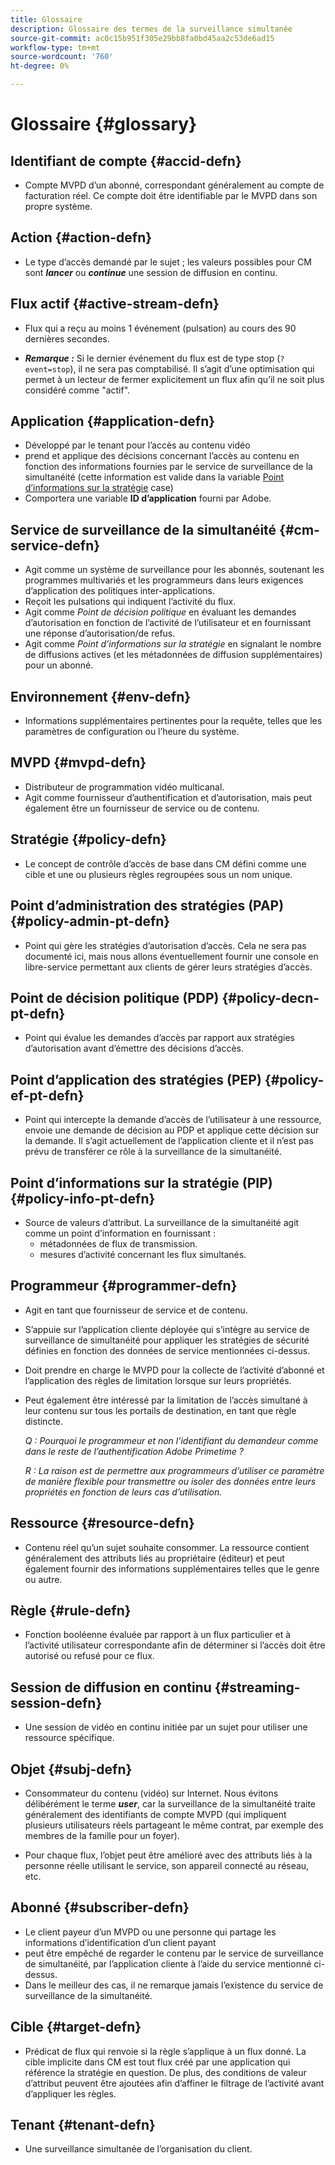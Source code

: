```yaml
---
title: Glossaire
description: Glossaire des termes de la surveillance simultanée
source-git-commit: ac0c15b951f305e29bb8fa0bd45aa2c53de6ad15
workflow-type: tm+mt
source-wordcount: '760'
ht-degree: 0%

---
```



# Glossaire {#glossary}

## Identifiant de compte {#accid-defn}

* Compte MVPD d’un abonné, correspondant généralement au compte de facturation réel. Ce compte doit être identifiable par le MVPD dans son propre système.

## Action {#action-defn}

* Le type d’accès demandé par le sujet ; les valeurs possibles pour CM sont ***lancer*** ou ***continue*** une session de diffusion en continu.

## Flux actif {#active-stream-defn}

* Flux qui a reçu au moins 1 événement (pulsation) au cours des 90 dernières secondes.

* ***Remarque :*** Si le dernier événement du flux est de type stop (`?event=stop`), il ne sera pas comptabilisé. Il s’agit d’une optimisation qui permet à un lecteur de fermer explicitement un flux afin qu’il ne soit plus considéré comme &quot;actif&quot;.

## Application {#application-defn}

* Développé par le tenant pour l’accès au contenu vidéo
* prend et applique des décisions concernant l’accès au contenu en fonction des informations fournies par le service de surveillance de la simultanéité (cette information est valide dans la variable [Point d’informations sur la stratégie](/help/concurrency-monitoring/policy-info-pt-versionone.md) case)
* Comportera une variable **ID d’application** fourni par Adobe.

## Service de surveillance de la simultanéité {#cm-service-defn}

* Agit comme un système de surveillance pour les abonnés, soutenant les programmes multivariés et les programmeurs dans leurs exigences d’application des politiques inter-applications.
* Reçoit les pulsations qui indiquent l’activité du flux.
* Agit comme _Point de décision politique_ en évaluant les demandes d’autorisation en fonction de l’activité de l’utilisateur et en fournissant une réponse d’autorisation/de refus.
* Agit comme _Point d’informations sur la stratégie_ en signalant le nombre de diffusions actives (et les métadonnées de diffusion supplémentaires) pour un abonné.

## Environnement {#env-defn}

* Informations supplémentaires pertinentes pour la requête, telles que les paramètres de configuration ou l’heure du système.

## MVPD {#mvpd-defn}

* Distributeur de programmation vidéo multicanal.
* Agit comme fournisseur d’authentification et d’autorisation, mais peut également être un fournisseur de service ou de contenu.

## Stratégie {#policy-defn}

* Le concept de contrôle d’accès de base dans CM défini comme une cible et une ou plusieurs règles regroupées sous un nom unique.

## Point d’administration des stratégies (PAP) {#policy-admin-pt-defn}

* Point qui gère les stratégies d’autorisation d’accès. Cela ne sera pas documenté ici, mais nous allons éventuellement fournir une console en libre-service permettant aux clients de gérer leurs stratégies d’accès.

## Point de décision politique (PDP) {#policy-decn-pt-defn}

* Point qui évalue les demandes d’accès par rapport aux stratégies d’autorisation avant d’émettre des décisions d’accès.

## Point d’application des stratégies (PEP) {#policy-ef-pt-defn}

* Point qui intercepte la demande d’accès de l’utilisateur à une ressource, envoie une demande de décision au PDP et applique cette décision sur la demande. Il s’agit actuellement de l’application cliente et il n’est pas prévu de transférer ce rôle à la surveillance de la simultanéité.

## Point d’informations sur la stratégie (PIP) {#policy-info-pt-defn}

* Source de valeurs d’attribut. La surveillance de la simultanéité agit comme un point d’information en fournissant :
   * métadonnées de flux de transmission.
   * mesures d’activité concernant les flux simultanés.

## Programmeur {#programmer-defn}

* Agit en tant que fournisseur de service et de contenu.
* S’appuie sur l’application cliente déployée qui s’intègre au service de surveillance de simultanéité pour appliquer les stratégies de sécurité définies en fonction des données de service mentionnées ci-dessus.
* Doit prendre en charge le MVPD pour la collecte de l’activité d’abonné et l’application des règles de limitation lorsque sur leurs propriétés.
* Peut également être intéressé par la limitation de l’accès simultané à leur contenu sur tous les portails de destination, en tant que règle distincte.

  *Q : Pourquoi le programmeur et non l’identifiant du demandeur comme dans le reste de l’authentification Adobe Primetime ?*

  *R : La raison est de permettre aux programmeurs d’utiliser ce paramètre de manière flexible pour transmettre ou isoler des données entre leurs propriétés en fonction de leurs cas d’utilisation.*

## Ressource {#resource-defn}

* Contenu réel qu’un sujet souhaite consommer. La ressource contient généralement des attributs liés au propriétaire (éditeur) et peut également fournir des informations supplémentaires telles que le genre ou autre.

## Règle {#rule-defn}

* Fonction booléenne évaluée par rapport à un flux particulier et à l’activité utilisateur correspondante afin de déterminer si l’accès doit être autorisé ou refusé pour ce flux.

## Session de diffusion en continu {#streaming-session-defn}

* Une session de vidéo en continu initiée par un sujet pour utiliser une ressource spécifique.

## Objet {#subj-defn}

* Consommateur du contenu (vidéo) sur Internet. Nous évitons délibérément le terme _**user**_, car la surveillance de la simultanéité traite généralement des identifiants de compte MVPD (qui impliquent plusieurs utilisateurs réels partageant le même contrat, par exemple des membres de la famille pour un foyer).

* Pour chaque flux, l’objet peut être amélioré avec des attributs liés à la personne réelle utilisant le service, son appareil connecté au réseau, etc.

## Abonné {#subscriber-defn}

* Le client payeur d’un MVPD ou une personne qui partage les informations d’identification d’un client payant
* peut être empêché de regarder le contenu par le service de surveillance de simultanéité, par l’application cliente à l’aide du service mentionné ci-dessus.
* Dans le meilleur des cas, il ne remarque jamais l’existence du service de surveillance de la simultanéité.

## Cible {#target-defn}

* Prédicat de flux qui renvoie si la règle s’applique à un flux donné. La cible implicite dans CM est tout flux créé par une application qui référence la stratégie en question. De plus, des conditions de valeur d’attribut peuvent être ajoutées afin d’affiner le filtrage de l’activité avant d’appliquer les règles.

## Tenant {#tenant-defn}

* Une surveillance simultanée de l’organisation du client.
